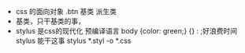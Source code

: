 - css 的面向对象
.btn 基类 派生类
- 基类，只干基类的事，
- stylus 是css的现代化 预编译语言
  body {color: green;} 
  {} : ;好浪费时间  stylus 能干这事 
  stylus *.styl -o *.css